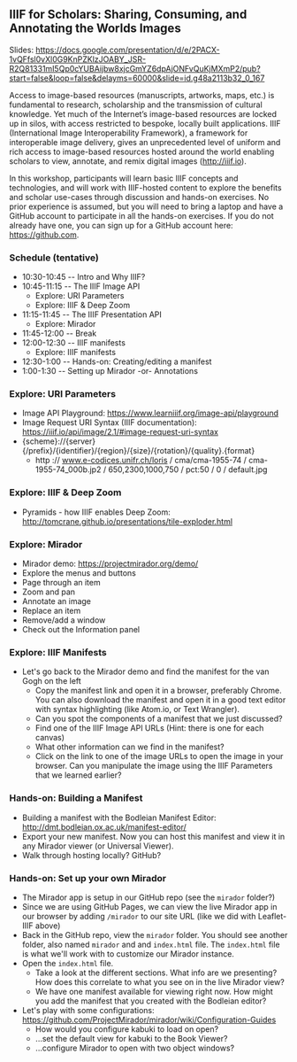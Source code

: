 ## IIIF for Scholars: Sharing, Consuming, and Annotating the Worlds Images

Slides: https://docs.google.com/presentation/d/e/2PACX-1vQFfsl0vXl0G9KnPZKlzJOABY_JSR-R2Q81331mI5Qp0cYUBAijbw8xjcGmYZ6dpAjONFvQuKjMXmP2/pub?start=false&loop=false&delayms=60000&slide=id.g48a2113b32_0_167

Access to image-based resources (manuscripts, artworks, maps, etc.) is fundamental to research, scholarship and the transmission of cultural knowledge. Yet much of the Internet’s image-based resources are locked up in silos, with access restricted to bespoke, locally built applications. IIIF (International Image Interoperability Framework), a framework for interoperable image delivery, gives an unprecedented level of uniform and rich access to image-based resources hosted around the world enabling scholars to view, annotate, and remix digital images (http://iiif.io).

In this workshop, participants will learn basic IIIF concepts and technologies, and will work with IIIF-hosted content to explore the benefits and scholar use-cases through discussion and hands-on exercises. No prior experience is assumed, but you will need to bring a laptop and have a GitHub account to participate in all the hands-on exercises. If you do not already have one, you can sign up for a GitHub account here: https://github.com.

### Schedule (tentative)
* 10:30-10:45 -- Intro and Why IIIF?
* 10:45-11:15 -- The IIIF Image API
    * Explore: URI Parameters
    * Explore: IIIF & Deep Zoom
* 11:15-11:45 -- The IIIF Presentation API
    * Explore: Mirador
* 11:45-12:00 -- Break
* 12:00-12:30 -- IIIF manifests
    * Explore: IIIF manifests
* 12:30-1:00 -- Hands-on: Creating/editing a manifest
* 1:00-1:30 -- Setting up Mirador -or- Annotations

### Explore: URI Parameters
* Image API Playground: https://www.learniiif.org/image-api/playground
* Image Request URI Syntax (IIIF documentation): https://iiif.io/api/image/2.1/#image-request-uri-syntax
* {scheme}://{server}{/prefix}/{identifier}/{region}/{size}/{rotation}/{quality}.{format}
    * http :// www.e-codices.unifr.ch/loris / cma/cma-1955-74 / cma-1955-74_000b.jp2 / 650,2300,1000,750 / pct:50 / 0 / default.jpg

### Explore: IIIF & Deep Zoom
* Pyramids - how IIIF enables Deep Zoom: http://tomcrane.github.io/presentations/tile-exploder.html

### Explore: Mirador
* Mirador demo: https://projectmirador.org/demo/
* Explore the menus and buttons
* Page through an item
* Zoom and pan
* Annotate an image
* Replace an item
* Remove/add a window
* Check out the Information panel

### Explore: IIIF Manifests
* Let's go back to the Mirador demo and find the manifest for the van Gogh on the left
    * Copy the manifest link and open it in a browser, preferably Chrome. You can also download the manifest and open it in a good text editor with syntax highlighting (like Atom.io, or Text Wrangler).
    * Can you spot the components of a manifest that we just discussed?
    * Find one of the IIIF Image API URLs (Hint: there is one for each canvas)
    * What other information can we find in the manifest?
    * Click on the link to one of the image URLs to open the image in your browser. Can you manipulate the image using the IIIF Parameters that we learned earlier?

### Hands-on: Building a Manifest
* Building a manifest with the Bodleian Manifest Editor: http://dmt.bodleian.ox.ac.uk/manifest-editor/
* Export your new manifest. Now you can host this manifest and view it in any Mirador viewer (or Universal Viewer).
* Walk through hosting locally? GitHub?

### Hands-on: Set up your own Mirador
* The Mirador app is setup in our GitHub repo (see the `mirador` folder?)
* Since we are using GitHub Pages, we can view the live Mirador app in our browser by adding `/mirador` to our site URL (like we did with Leaflet-IIIF above)
* Back in the GitHub repo, view the `mirador` folder. You should see another folder, also named `mirador` and and `index.html` file. The `index.html` file is what we'll work with to customize our Mirador instance.
* Open the `index.html` file.
    * Take a look at the different sections. What info are we presenting? How does this correlate to what you see on in the live Mirador view?
    * We have one manifest available for viewing right now. How might you add the manifest that you created with the Bodleian editor?
* Let's play with some configurations: https://github.com/ProjectMirador/mirador/wiki/Configuration-Guides
    * How would you configure kabuki to load on open?
    * ...set the default view for kabuki to the Book Viewer?
    * ...configure Mirador to open with two object windows?
